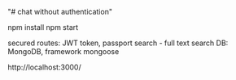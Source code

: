 "# chat without authentication"

npm install
npm start

secured routes: JWT token, passport
search - full text search
DB: MongoDB, framework mongoose

 http://localhost:3000/
